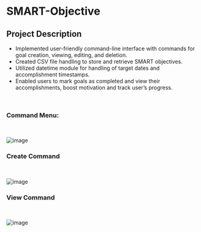 # SMART-Objective

<h2>Project Description</h2>
<ul>
  <li>Implemented user-friendly command-line interface with commands for goal creation, viewing, editing, and deletion.</li>
  <li>Created CSV file handling to store and retrieve SMART objectives. </li>
  <li>Utilized datetime module for handling of target dates and accomplishment timestamps.</li>
  <li>Enabled users to mark goals as completed and view their accomplishments, boost motivation and track user’s progress.</li>
</ul>
<br>

<h3>Command Menu:</h3>
<br>

![image](https://github.com/WCARL12/SMART-Objective/assets/139624156/f635b7cf-f72c-4973-b501-29f99d2e4da1)

<h3>Create Command</h3>
<br>

![image](https://github.com/WCARL12/SMART-Objective/assets/139624156/22a4d85e-4bd0-4077-964e-a030ce6a9c64)

<h3>View Command</h3>
<br>

![image](https://github.com/WCARL12/SMART-Objective/assets/139624156/d0f92e7c-a023-4ba3-b0e0-2e8e652db99d)
